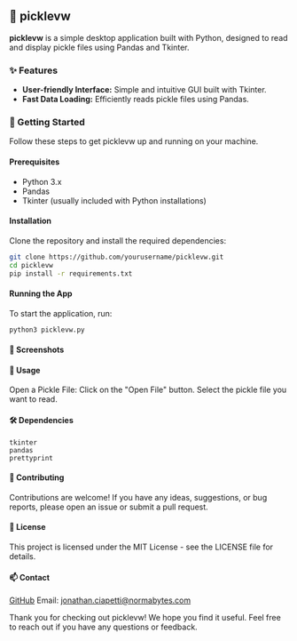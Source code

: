 ## 🥒 picklevw

**picklevw** is a simple desktop application built with Python, designed to read and display pickle files using Pandas and Tkinter.

### ✨ Features

- **User-friendly Interface:** Simple and intuitive GUI built with Tkinter.
- **Fast Data Loading:** Efficiently reads pickle files using Pandas.

### 🚀 Getting Started

Follow these steps to get picklevw up and running on your machine.

#### Prerequisites

- Python 3.x
- Pandas
- Tkinter (usually included with Python installations)

#### Installation

Clone the repository and install the required dependencies:

```bash
git clone https://github.com/yourusername/picklevw.git
cd picklevw
pip install -r requirements.txt
```
#### Running the App

To start the application, run:

```bash
python3 picklevw.py
```

#### 📸 Screenshots

#### 📖 Usage
Open a Pickle File:
Click on the "Open File" button.
Select the pickle file you want to read.

#### 🛠️ Dependencies
```
tkinter
pandas
prettyprint
```

#### 🤝 Contributing
Contributions are welcome! If you have any ideas, suggestions, or bug reports, please open an issue or submit a pull request.


#### 📜 License
This project is licensed under the MIT License - see the LICENSE file for details.

#### 📫 Contact
[GitHub](https://github.com/jonathanciapetti)
Email: [jonathan.ciapetti@normabytes.com](mailto:jonathan.ciapetti@normabytes.com)

Thank you for checking out picklevw! We hope you find it useful. Feel free to reach out if you have any questions or feedback.

